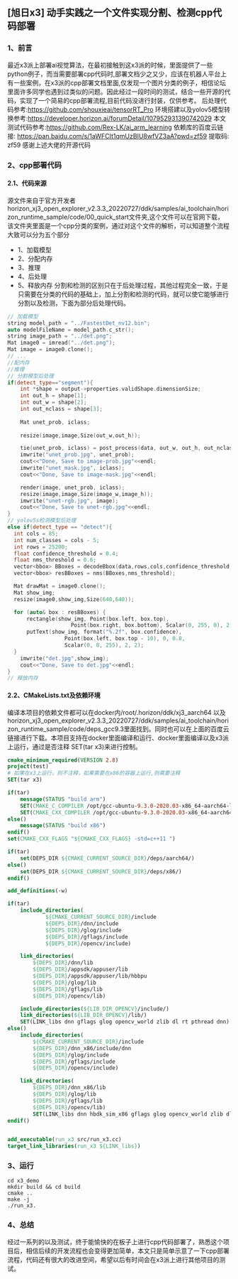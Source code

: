 ## \[旭日x3] 动手实践之一个文件实现分割、检测cpp代码部署

### 1、前言

最近x3派上部署ai视觉算法，在最初接触到这x3派的时候，里面提供了一些python例子，而当需要部署cpp代码时,部署文档少之又少，应该在机器人平台上有一些案例，在x3派的cpp部署文档里面,仅发现一个图片分类的例子，相信论坛里面许多同学也遇到过类似的问题。因此经过一段时间的测试，结合一些开源的代码，实现了一个简易的cpp部署流程,目前代码没进行封装，仅供参考。
后处理代码参考:<https://github.com/shouxieai/tensorRT_Pro>
环境搭建以及yolov5模型转换参考:<https://developer.horizon.ai/forumDetail/107952931390742029>
本文测试代码参考:https://github.com/Rex-LK/ai_arm_learning
依赖库的百度云链接: https://pan.baidu.com/s/1aWFCIt1qmUzBIU8wfVZ3aA?pwd=zf59 
提取码: zf59
感谢上述大佬的开源代码
### 2、cpp部署代码

#### 2.1、代码来源

源文件来自于官方开发者horizon_xj3_open_explorer_v2.3.3_20220727/ddk/samples/ai\_toolchain/horizon\_runtime\_sample/code/00\_quick\_start文件夹,这个文件可以在官网下载， 该文件夹里面是一个cpp分类的案例，通过对这个文件的解析，可以知道整个流程大致可以分为五个部分

*   1、加载模型
*   2、分配内存
*   3、推理
*   4、后处理
*   5、释放内存
    分割和检测的区别只在于后处理过程，其他过程完全一致，于是只需要在分类的代码的基础上，加上分割和检测的代码，就可以使它能够进行分割以及检测，下面为部分后处理代码。

```cpp
// 加载模型
string model_path = "../FastestDet_nv12.bin";
auto modelFileName = model_path.c_str();
string image_path = "../det.png";
Mat image0 = imread("../det.png");
Mat image = image0.clone();
// ...
//配内存
//推理 
// 分割模型后处理
if(detect_type=="segment"){
    int *shape = output->properties.validShape.dimensionSize;
    int out_h = shape[1];
    int out_w = shape[2];
    int out_nclass = shape[3];
    
    Mat unet_prob, iclass;
    
    resize(image,image,Size(out_w,out_h));

    tie(unet_prob, iclass) = post_process(data, out_w, out_h, out_nclass, 0);
    imwrite("unet_prob.jpg", unet_prob);  
    cout<<"Done, Save to image-prob.jpg"<<endl;
    imwrite("unet_mask.jpg", iclass);  
    cout<<"Done, Save to image-mask.jpg"<<endl;

    render(image, unet_prob, iclass);
    resize(image,image,Size(image_w,image_h));
    imwrite("unet-rgb.jpg", image);
    cout<<"Done, Save to unet-rgb.jpg"<<endl;
}
// yolov5s检测模型后处理
else if(detect_type == "detect"){
  int cols = 85;
  int num_classes = cols - 5;
  int rows = 25200;
  float confidence_threshold = 0.4;
  float nms_threshold = 0.6;
  vector<bbox> BBoxes = decodeBbox(data,rows,cols,confidence_threshold,num_classes);
  vector<bbox> resBBoxes = nms(BBoxes,nms_threshold);

  Mat drawMat = image0.clone();
  Mat show_img;
  resize(image0,show_img,Size(640,640));

  for (auto& box : resBBoxes) {
      rectangle(show_img, Point(box.left, box.top),
                    Point(box.right, box.bottom), Scalar(0, 255, 0), 2);
      putText(show_img, format("%.2f", box.confidence),
                  Point(box.left, box.top - 10), 0, 0.8,
                  Scalar(0, 0, 255), 2, 2);
  }
    imwrite("det.jpg",show_img);
    cout<<"Done, Save to det.jpg"<<endl;
}
// 释放内存
```

#### 2.2、CMakeLists.txt及依赖环境

编译本项目的依赖文件都可以在docker内/root/.horizon/ddk/xj3\_aarch64 以及horizon\_xj3\_open\_explorer\_v2.3.3\_20220727/ddk/samples/ai\_toolchain/horizon\_runtime\_sample/code/deps\_gcc9.3里面找到。同时也可以在上面的百度云链接进行下载。本项目支持在docker里面编译和运行、docker里面编译以及x3派上运行，通过是否注释 SET(tar x3)来进行控制。

```CMake
cmake_minimum_required(VERSION 2.8)
project(test)
# 如果在x3上运行，则不注释，如果需要在x86的容器上运行,则需要注释
SET(tar x3)

if(tar)
    message(STATUS "build arm")
    SET(CMAKE_C_COMPILER /opt/gcc-ubuntu-9.3.0-2020.03-x86_64-aarch64-linux-gnu/bin/aarch64-linux-gnu-gcc)
    SET(CMAKE_CXX_COMPILER /opt/gcc-ubuntu-9.3.0-2020.03-x86_64-aarch64-linux-gnu/bin/aarch64-linux-gnu-g++)
else()
    message(STATUS "build x86")
endif()
set(CMAKE_CXX_FLAGS "${CMAKE_CXX_FLAGS} -std=c++11 ")

if(tar)
    set(DEPS_DIR ${CMAKE_CURRENT_SOURCE_DIR}/deps/aarch64/) 
else()
    set(DEPS_DIR ${CMAKE_CURRENT_SOURCE_DIR}/deps/x86/) 
endif()

add_definitions(-w)

if(tar)
    include_directories(
            ${CMAKE_CURRENT_SOURCE_DIR}/include
            ${DEPS_DIR}/dnn/include
            ${DEPS_DIR}/glog/include
            ${DEPS_DIR}/gflags/include
            ${DEPS_DIR}/opencv/include)

    link_directories(
        ${DEPS_DIR}/dnn/lib
        ${DEPS_DIR}/appsdk/appuser/lib
        ${DEPS_DIR}/appsdk/appuser/lib/hbbpu
        ${DEPS_DIR}/glog/lib
        ${DEPS_DIR}/gflags/lib
        ${DEPS_DIR}/opencv/lib)

    include_directories(${LIB_DIR_OPENCV}/include/)
    link_directories(${LIB_DIR_OPENCV}/lib/)
    SET(LINK_libs dnn gflags glog opencv_world zlib dl rt pthread dnn)
else()
    include_directories(
        ${CMAKE_CURRENT_SOURCE_DIR}/include
        ${DEPS_DIR}/dnn_x86/include/dnn
        ${DEPS_DIR}/glog/include
        ${DEPS_DIR}/gflags/include
        ${DEPS_DIR}/opencv/include)

    link_directories(
        ${DEPS_DIR}/dnn_x86/lib
        ${DEPS_DIR}/glog/lib
        ${DEPS_DIR}/gflags/lib
        ${DEPS_DIR}/opencv/lib)
        SET(LINK_libs dnn hbdk_sim_x86 gflags glog opencv_world zlib dl rt pthread)
endif()


add_executable(run_x3 src/run_x3.cc)
target_link_libraries(run_x3 ${LINK_libs})

```
### 3、运行
```shell
cd x3_demo
mkdir build && cd build
cmake ..
make -j
./run_x3.
```
### 4、总结

经过一系列的以及测试，终于能愉快的在板子上进行cpp代码部署了，熟悉这个项目后，相信后续的开发流程也会变得更加简单，本文只是简单示意了一下cpp部署流程，代码还有很大的改进空间，希望以后有时间会在x3派上进行其他项目的测试。
